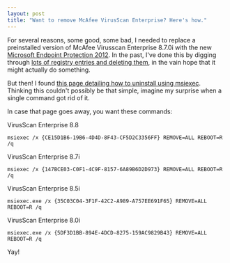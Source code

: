 ```yaml
---
layout: post
title: "Want to remove McAfee VirusScan Enterprise? Here's how."
---
```

For several reasons, some good, some bad, I needed to replace a preinstalled version of McAfee Virusscan Enterprise 8.7.0i with the new [Microsoft Endpoint Protection 2012](http://www.microsoft.com/en-us/server-cloud/system-center/configuration-manager-2012.aspx). In the past, I've done this by digging through [lots of registry entries and deleting them](https://kc.mcafee.com/corporate/index?page=content&id=KB59996), in the vain hope that it might actually do something.

But then! I found [this page detailing how to uninstall using msiexec](https://kc.mcafee.com/corporate/index?page=content&id=KB52648). Thinking this couldn't possibly be that simple, imagine my surprise when a single command got rid of it.

In case that page goes away, you want these commands:

VirusScan Enterprise 8.8

    msiexec /x {CE15D1B6-19B6-4D4D-8F43-CF5D2C3356FF} REMOVE=ALL REBOOT=R /q

VirusScan Enterprise 8.7i

    msiexec /x {147BCE03-C0F1-4C9F-8157-6A89B6D2D973} REMOVE=ALL REBOOT=R /q

VirusScan Enterprise 8.5i

    msiexec.exe /x {35C03C04-3F1F-42C2-A989-A757EE691F65} REMOVE=ALL REBOOT=R /q

VirusScan Enterprise 8.0i

    msiexec.exe /x {5DF3D1BB-894E-4DCD-8275-159AC9829B43} REMOVE=ALL REBOOT=R /q

Yay!
